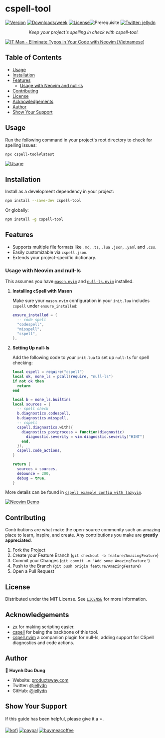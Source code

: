 # cspell-tool

[![Version](https://img.shields.io/npm/v/cspell-tool.svg)](https://npmjs.org/package/cspell-tool)
[![Downloads/week](https://img.shields.io/npm/dw/cspell-tool.svg)](https://npmjs.org/package/cspell-tool)
[![License](https://img.shields.io/npm/l/cspell-tool.svg)](https://github.com/jellydn/cspell-tool/blob/master/package.json)![Prerequisite](https://img.shields.io/badge/node-%3E%3D18.17.0-blue.svg)
[![Twitter: jellydn](https://img.shields.io/twitter/follow/jellydn.svg?style=social)](https://twitter.com/jellydn)

<p align="center">
  <em>Keep your project's spelling in check with cspell-tool.</em>
</p>

[![IT Man - Eliminate Typos in Your Code with Neovim [Vietnamese]](https://i.ytimg.com/vi/3IwMd77_P8E/hqdefault.jpg)](https://www.youtube.com/watch?v=3IwMd77_P8E)

## Table of Contents

<!--toc:start-->

- [Usage](#usage)
- [Installation](#installation)
- [Features](#features)
  - [Usage with Neovim and null-ls](#usage-with-neovim-and-null-ls)
- [Contributing](#contributing)
- [License](#license)
- [Acknowledgements](#acknowledgements)
- [Author](#author)
- [Show Your Support](#show-your-support)
<!--toc:end-->

## Usage

Run the following command in your project's root directory to check for spelling issues:

```sh
npx cspell-tool@latest
```

[![Usage](https://i.gyazo.com/b045cd1e89712ee2268fe27d9786fdfe.gif)](https://gyazo.com/b045cd1e89712ee2268fe27d9786fdfe)

## Installation

Install as a development dependency in your project:

```sh
npm install --save-dev cspell-tool
```

Or globally:

```sh
npm install -g cspell-tool
```

## Features

- Supports multiple file formats like `.md`, `.ts`, `.lua` `.json`, `.yaml` and `.css`.
- Easily customizable via `cspell.json`.
- Extends your project-specific dictionary.

### Usage with Neovim and null-ls

This assumes you have [`mason.nvim`](https://github.com/williamboman/mason.nvim) and [`null-ls.nvim`](https://github.com/nvimtools/none-ls.nvim) installed.

1. **Installing cSpell with Mason**

   Make sure your `mason.nvim` configuration in your `init.lua` includes `cspell` under `ensure_installed`:

   ```lua
   ensure_installed = {
     -- code spell
     "codespell",
     "misspell",
     "cspell",
   },
   ```

2. **Setting Up null-ls**

   Add the following code to your `init.lua` to set up `null-ls` for spell checking:

   ```lua
   local cspell = require("cspell")
   local ok, none_ls = pcall(require, "null-ls")
   if not ok then
     return
   end

   local b = none_ls.builtins
   local sources = {
     -- spell check
     b.diagnostics.codespell,
     b.diagnostics.misspell,
     -- cspell
     cspell.diagnostics.with({
       diagnostics_postprocess = function(diagnostic)
         diagnostic.severity = vim.diagnostic.severity["HINT"]
       end,
     }),
     cspell.code_actions,
   }

   return {
     sources = sources,
     debounce = 200,
     debug = true,
   }
   ```

More details can be found in [`cspell example config with lazyvim`](./cspell.lua).

[![Neovim Demo](https://i.gyazo.com/99f48ffbd1d3577d45e3474a98801120.gif)](https://gyazo.com/99f48ffbd1d3577d45e3474a98801120)

## Contributing

Contributions are what make the open-source community such an amazing place to learn, inspire, and create. Any contributions you make are **greatly appreciated**.

1. Fork the Project
2. Create your Feature Branch (`git checkout -b feature/AmazingFeature`)
3. Commit your Changes (`git commit -m 'Add some AmazingFeature'`)
4. Push to the Branch (`git push origin feature/AmazingFeature`)
5. Open a Pull Request

## License

Distributed under the MIT License. See [`LICENSE`](./LICENSE) for more information.

## Acknowledgements

- [zx](https://github.com/google/zx) for making scripting easier.
- [cspell](https://github.com/streetsidesoftware/cspell) for being the backbone of this tool.
- [cspell.nvim](https://github.com/davidmh/cspell.nvim) a companion plugin for null-ls, adding support for CSpell diagnostics and code actions.

## Author

👤 **Huynh Duc Dung**

- Website: [productsway.com](https://productsway.com)
- Twitter: [@jellydn](https://twitter.com/jellydn)
- GitHub: [@jellydn](https://github.com/jellydn)

## Show Your Support

If this guide has been helpful, please give it a ⭐️.

[![kofi](https://img.shields.io/badge/Ko--fi-F16061?style=for-the-badge&logo=ko-fi&logoColor=white)](https://ko-fi.com/dunghd)
[![paypal](https://img.shields.io/badge/PayPal-00457C?style=for-the-badge&logo=paypal&logoColor=white)](https://paypal.me/dunghd)
[![buymeacoffee](https://img.shields.io/badge/Buy_Me_A_Coffee-FFDD00?style=for-the-badge&logo=buy-me-a-coffee&logoColor=black)](https://www.buymeacoffee.com/dunghd)
